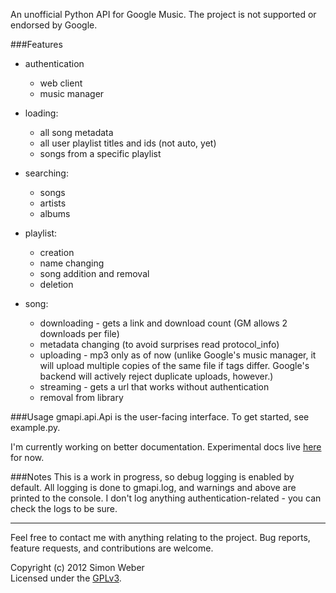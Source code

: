 An unofficial Python API for Google Music. The project is not supported or endorsed by Google.


###Features

* authentication
    * web client
    * music manager

* loading:
    * all song metadata
    * all user playlist titles and ids (not auto, yet)
    * songs from a specific playlist

* searching:
    * songs
    * artists
    * albums

* playlist:
    * creation
    * name changing
    * song addition and removal
    * deletion

* song:
    * downloading - gets a link and download count (GM allows 2 downloads per file)
    * metadata changing (to avoid surprises read protocol_info)
    * uploading - mp3 only as of now (unlike Google's music manager, it will upload multiple copies of the same file if tags differ. Google's backend will actively reject duplicate uploads, however.)
    * streaming - gets a url that works without authentication
    * removal from library

###Usage
gmapi.api.Api is the user-facing interface.
To get started, see example.py.

I'm currently working on better documentation. Experimental docs live [here](https://github.com/simon-weber/Unofficial-Google-Music-API/tree/master/docs/build/html/index.html) for now.

###Notes
This is a work in progress, so debug logging is enabled by default.
All logging is done to gmapi.log, and warnings and above are printed to	the console.
I don't	log anything authentication-related - you can check the  logs to be sure.



- - -
  
  
Feel free to contact me	with anything relating to the project. Bug reports, feature requests, and contributions are welcome.



Copyright (c) 2012 Simon Weber  
Licensed under the [GPLv3](http://www.gnu.org/licenses/gpl.txt).